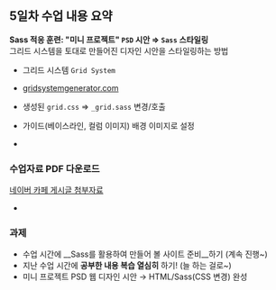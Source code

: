 ## 5일차 수업 내용 요약
__Sass 적응 훈련: "미니 프로젝트" `PSD` 시안 ⇒ `Sass` 스타일링__<br>
그리드 시스템을 토대로 만들어진 디자인 시안을 스타일링하는 방법

- 그리드 시스템 `Grid System`
- [gridsystemgenerator.com](http://gridsystemgenerator.com '그리드 시스템 생성기')
- 생성된 `grid.css` ⇒ `_grid.sass` 변경/호출
- 가이드(베이스라인, 컬럼 이미지) 배경 이미지로 설정

-

### 수업자료 PDF 다운로드
[네이버 카페 게시글 첨부자료](http://cafe.naver.com/webstandardproject/3979)

-

### 과제
- 수업 시간에 __Sass를 활용하여 만들어 볼 사이트 준비__하기 (계속 진행~)
- 지난 수업 시간에 __공부한 내용 복습 열심히__ 하기! (늘 하는 걸로~)
- 미니 프로젝트 PSD 웹 디자인 시안 → HTML/Sass(CSS 변경) 완성

